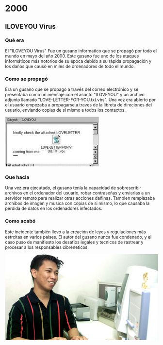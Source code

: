 # 2000

## ILOVEYOU Virus

### Qué era

El "ILOVEYOU Virus" Fue un gusano informatico que se propagó por todo el mundo en mayo del año 2000. Este gusano fue uno de los ataques informáticos más notorios de su época debido a su rápida propagación y los daños que causó en miles de ordenadores de todo el mundo.

### Como se propagó

Era un gusano que se propago a través del correo electrónico y se presentaba como un mensaje con el asunto "ILOVEYOU" y un archivo adjunto llamado "LOVE-LETTER-FOR-YOU.txt.vbs". Una vez era abierto por el usuario empezaba a propagarse a traves de la libreta de direciones del usuario, enviando copias de sí mismo a todos los contactos.

![imagen](https://github.com/PaulMoralLuque/ILOVEYOUVirus/blob/main/descarga.jpeg "titulo")

### Que hacia

Una vez era ejecutado, el gusano tenía la capacidad de sobrescribir archivos en el ordenador del usuario, robar contraseñas y enviarlas a un servidor remoto para realizar otras acciones dañinas. Tambien remplazaba archibos de imagen y musica con copias de si mismo, lo que causaba la perdida de datos en los ordenadores infectados.

### Como acabó

Este incidente también llevo a la creación de leyes y regulaciones más estrcitas en varios paises. El autor del gusano nunca fue condenado, y el caso puso de manifiesto los desafios legales y tecnicos de rastrear y procesar a los responsables cibreneticos.

![imagen](https://github.com/PaulMoralLuque/ILOVEYOUVirus/blob/main/QQ2G3G2XYJCBTPPOJVFSFGAH44.jpg "titulo")